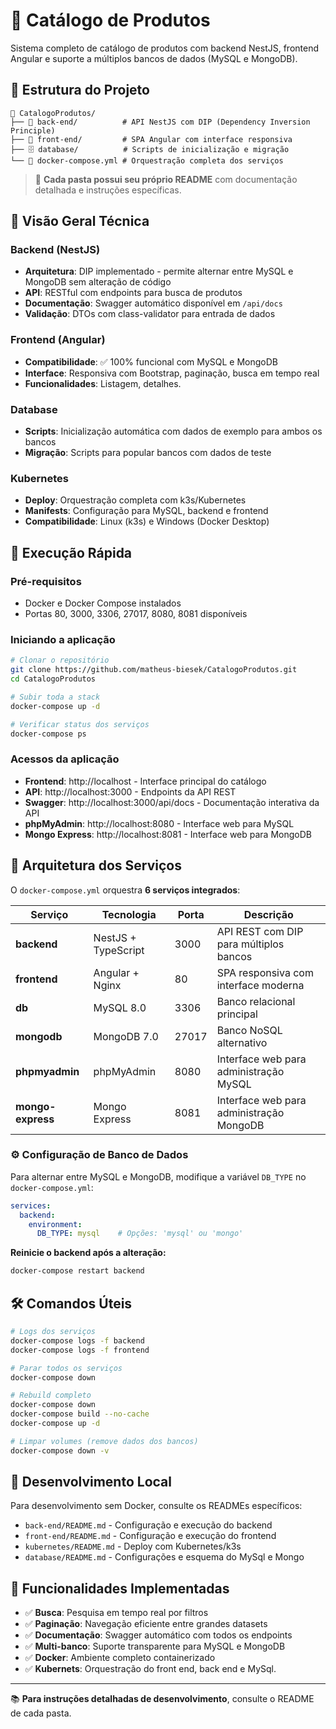 # 🛒 Catálogo de Produtos

Sistema completo de catálogo de produtos com backend NestJS, frontend Angular e suporte a múltiplos bancos de dados (MySQL e MongoDB).

## 📁 Estrutura do Projeto

```
📁 CatalogoProdutos/
├── 🚀 back-end/          # API NestJS com DIP (Dependency Inversion Principle)
├── 🎨 front-end/         # SPA Angular com interface responsiva
├── 🗄️ database/          # Scripts de inicialização e migração
└── 🐳 docker-compose.yml # Orquestração completa dos serviços
```

> 📖 **Cada pasta possui seu próprio README** com documentação detalhada e instruções específicas.

## 🔧 Visão Geral Técnica

### Backend (NestJS)
- **Arquitetura**: DIP implementado - permite alternar entre MySQL e MongoDB sem alteração de código
- **API**: RESTful com endpoints para busca de produtos
- **Documentação**: Swagger automático disponível em `/api/docs`
- **Validação**: DTOs com class-validator para entrada de dados

### Frontend (Angular)
- **Compatibilidade**: ✅ 100% funcional com MySQL e MongoDB
- **Interface**: Responsiva com Bootstrap, paginação, busca em tempo real
- **Funcionalidades**: Listagem, detalhes.

### Database
- **Scripts**: Inicialização automática com dados de exemplo para ambos os bancos
- **Migração**: Scripts para popular bancos com dados de teste

### Kubernetes
- **Deploy**: Orquestração completa com k3s/Kubernetes
- **Manifests**: Configuração para MySQL, backend e frontend
- **Compatibilidade**: Linux (k3s) e Windows (Docker Desktop)

## 🚀 Execução Rápida

### Pré-requisitos
- Docker e Docker Compose instalados
- Portas 80, 3000, 3306, 27017, 8080, 8081 disponíveis

### Iniciando a aplicação

```bash
# Clonar o repositório
git clone https://github.com/matheus-biesek/CatalogoProdutos.git
cd CatalogoProdutos

# Subir toda a stack
docker-compose up -d

# Verificar status dos serviços
docker-compose ps
```

### Acessos da aplicação
- **Frontend**: http://localhost - Interface principal do catálogo
- **API**: http://localhost:3000 - Endpoints da API REST
- **Swagger**: http://localhost:3000/api/docs - Documentação interativa da API
- **phpMyAdmin**: http://localhost:8080 - Interface web para MySQL
- **Mongo Express**: http://localhost:8081 - Interface web para MongoDB

## 🐳 Arquitetura dos Serviços

O `docker-compose.yml` orquestra **6 serviços integrados**:

| Serviço | Tecnologia | Porta | Descrição |
|---------|------------|-------|-----------|
| **backend** | NestJS + TypeScript | 3000 | API REST com DIP para múltiplos bancos |
| **frontend** | Angular + Nginx | 80 | SPA responsiva com interface moderna |
| **db** | MySQL 8.0 | 3306 | Banco relacional principal |
| **mongodb** | MongoDB 7.0 | 27017 | Banco NoSQL alternativo |
| **phpmyadmin** | phpMyAdmin | 8080 | Interface web para administração MySQL |
| **mongo-express** | Mongo Express | 8081 | Interface web para administração MongoDB |

### ⚙️ Configuração de Banco de Dados

Para alternar entre MySQL e MongoDB, modifique a variável `DB_TYPE` no `docker-compose.yml`:

```yaml
services:
  backend:
    environment:
      DB_TYPE: mysql    # Opções: 'mysql' ou 'mongo'
```

**Reinicie o backend após a alteração:**
```bash
docker-compose restart backend
```

## 🛠️ Comandos Úteis

```bash
# Logs dos serviços
docker-compose logs -f backend
docker-compose logs -f frontend

# Parar todos os serviços
docker-compose down

# Rebuild completo
docker-compose down
docker-compose build --no-cache
docker-compose up -d

# Limpar volumes (remove dados dos bancos)
docker-compose down -v
```

## 🔧 Desenvolvimento Local

Para desenvolvimento sem Docker, consulte os READMEs específicos:
- `back-end/README.md` - Configuração e execução do backend
- `front-end/README.md` - Configuração e execução do frontend
- `kubernetes/README.md` - Deploy com Kubernetes/k3s
- `database/README.md` - Configurações e esquema do MySql e Mongo

## 🎯 Funcionalidades Implementadas

- ✅ **Busca**: Pesquisa em tempo real por filtros
- ✅ **Paginação**: Navegação eficiente entre grandes datasets
- ✅ **Documentação**: Swagger automático com todos os endpoints
- ✅ **Multi-banco**: Suporte transparente para MySQL e MongoDB
- ✅ **Docker**: Ambiente completo containerizado
- ✅ **Kubernets**: Orquestração do front end, back end e MySql.

---

📚 **Para instruções detalhadas de desenvolvimento**, consulte o README de cada pasta.